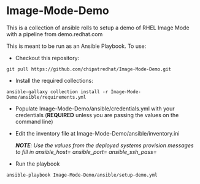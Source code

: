 # Image-Mode-Demo

This is a collection of ansible rolls to setup a demo of RHEL Image Mode with a pipeline from demo.redhat.com

This is meant to be run as an Ansible Playbook.  To use:

* Checkout this repository:

```
git pull https://github.com/chipatredhat/Image-Mode-Demo.git
```

* Install the required collections:

```
ansible-gallaxy collection install -r Image-Mode-Demo/ansible/requirements.yml
```

* Populate Image-Mode-Demo/ansible/credentials.yml with your credentials (**REQUIRED** unless you are passing the values on the command line)

* Edit the inventory file at Image-Mode-Demo/ansible/inventory.ini

  ***NOTE**: Use the values from the deployed systems provision messages to fill in ansible_host= ansible_port= ansible_ssh_pass=*
  
* Run the playbook

```
ansible-playbook Image-Mode-Demo/ansible/setup-demo.yml
```
